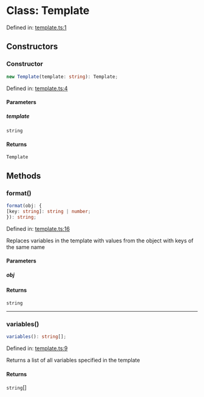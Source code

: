 # Class: Template

Defined in: [template.ts:1](https://github.com/freearhey/core-js/blob/6db7f115712c15f748a052d2096b443436f0a01b/src/template.ts#L1)

## Constructors

### Constructor

```ts
new Template(template: string): Template;
```

Defined in: [template.ts:4](https://github.com/freearhey/core-js/blob/6db7f115712c15f748a052d2096b443436f0a01b/src/template.ts#L4)

#### Parameters

##### template

`string`

#### Returns

`Template`

## Methods

### format()

```ts
format(obj: {
[key: string]: string | number;
}): string;
```

Defined in: [template.ts:16](https://github.com/freearhey/core-js/blob/6db7f115712c15f748a052d2096b443436f0a01b/src/template.ts#L16)

Replaces variables in the template with values from the object with keys of the same name

#### Parameters

##### obj

#### Returns

`string`

***

### variables()

```ts
variables(): string[];
```

Defined in: [template.ts:9](https://github.com/freearhey/core-js/blob/6db7f115712c15f748a052d2096b443436f0a01b/src/template.ts#L9)

Returns a list of all variables specified in the template

#### Returns

`string`[]
